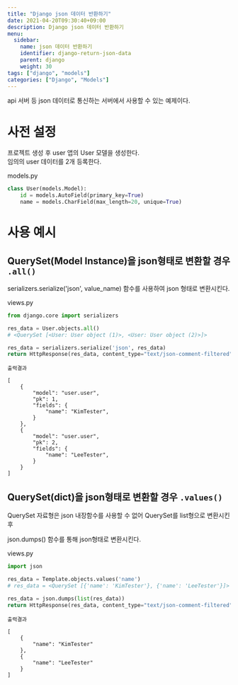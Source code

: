 ```yaml
---
title: "Django json 데이터 반환하기"
date: 2021-04-20T09:30:40+09:00
description: Django json 데이터 반환하기
menu:
  sidebar:
    name: json 데이터 반환하기
    identifier: django-return-json-data
    parent: django
    weight: 30
tags: ["django", "models"]
categories: ["Django", "Models"]
---
```




api 서버 등 json 데이터로 통신하는 서버에서 사용할 수 있는 예제이다.

# 사전 설정

프로젝트 생성 후 user 앱의 User 모델을 생성한다.  
임의의 user 데이터를 2개 등록한다.

models.py
```python
class User(models.Model):
    id = models.AutoField(primary_key=True)
    name = models.CharField(max_length=20, unique=True)
```

# 사용 예시

## QuerySet(Model Instance)을 json형태로 변환할 경우 `.all()`

serializers.serialize('json', value_name) 함수를 사용하여 json 형태로 변환시킨다.

views.py
```python
from django.core import serializers

res_data = User.objects.all()
# <QuerySet [<User: User object (1)>, <User: User object (2)>]>

res_data = serializers.serialize('json', res_data)
return HttpResponse(res_data, content_type="text/json-comment-filtered")
```

`출력결과`

```text
[
    {
        "model": "user.user",
        "pk": 1,
        "fields": {
            "name": "KimTester",
        }
    },
    {
        "model": "user.user",
        "pk": 2,
        "fields": {
            "name": "LeeTester",
        }
    }
]
```

## QuerySet(dict)을  json형태로 변환할 경우 `.values()`

QuerySet 자료형은 json 내장함수를 사용할 수 없어 QuerySet를 list형으로 변환시킨후 

json.dumps() 함수를 통해 json형태로 변환시킨다.

views.py
```python
import json

res_data = Template.objects.values('name')
# res_data = <QuerySet [{'name': 'KimTester'}, {'name': 'LeeTester'}]>

res_data = json.dumps(list(res_data))
return HttpResponse(res_data, content_type="text/json-comment-filtered")
```

`출력결과`

```text
[
    {
        "name": "KimTester"
    },
    {
        "name": "LeeTester"
    }
]
```
